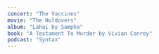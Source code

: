 ```yaml
---
concert: "The Vaccines"
movie: "The Holdovers"
album: "Lahai by Sampha"
book: "A Testament To Murder by Vivian Conroy"
podcast: "Syntax"
---
```

